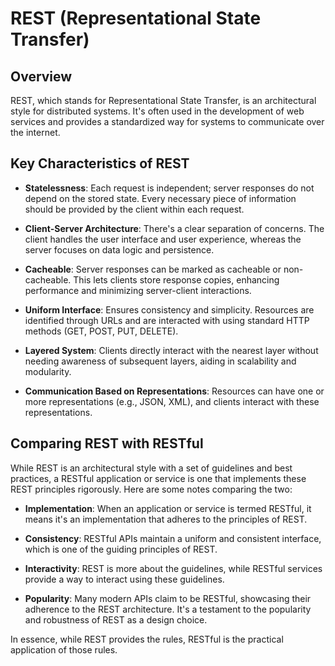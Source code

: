 # REST (Representational State Transfer)

## Overview

REST, which stands for Representational State Transfer, is an architectural style for distributed systems. It's often used in the development of web services and provides a standardized way for systems to communicate over the internet.

## Key Characteristics of REST

- **Statelessness**: Each request is independent; server responses do not depend on the stored state. Every necessary piece of information should be provided by the client within each request.

- **Client-Server Architecture**: There's a clear separation of concerns. The client handles the user interface and user experience, whereas the server focuses on data logic and persistence.

- **Cacheable**: Server responses can be marked as cacheable or non-cacheable. This lets clients store response copies, enhancing performance and minimizing server-client interactions.

- **Uniform Interface**: Ensures consistency and simplicity. Resources are identified through URLs and are interacted with using standard HTTP methods (GET, POST, PUT, DELETE).

- **Layered System**: Clients directly interact with the nearest layer without needing awareness of subsequent layers, aiding in scalability and modularity.

- **Communication Based on Representations**: Resources can have one or more representations (e.g., JSON, XML), and clients interact with these representations.

## Comparing REST with RESTful

While REST is an architectural style with a set of guidelines and best practices, a RESTful application or service is one that implements these REST principles rigorously. Here are some notes comparing the two:

- **Implementation**: When an application or service is termed RESTful, it means it's an implementation that adheres to the principles of REST.

- **Consistency**: RESTful APIs maintain a uniform and consistent interface, which is one of the guiding principles of REST.

- **Interactivity**: REST is more about the guidelines, while RESTful services provide a way to interact using these guidelines.

- **Popularity**: Many modern APIs claim to be RESTful, showcasing their adherence to the REST architecture. It's a testament to the popularity and robustness of REST as a design choice.

In essence, while REST provides the rules, RESTful is the practical application of those rules.